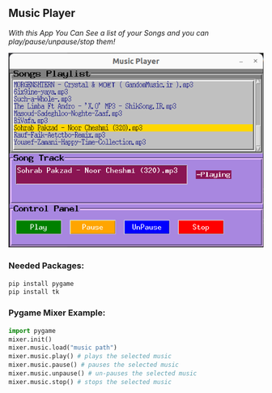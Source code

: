 ## Music Player
*With this App You Can See a list of your Songs and you can play/pause/unpause/stop them!*

![Music Player](/music_player.png)

### Needed Packages:
``` python
pip install pygame
pip install tk
```
### Pygame Mixer Example:
``` python
import pygame
mixer.init()
mixer.music.load("music path")
mixer.music.play() # plays the selected music
mixer.music.pause() # pauses the selected music
mixer.music.unpause() # un-pauses the selected music
mixer.music.stop() # stops the selected music
```